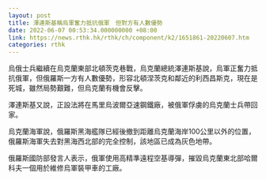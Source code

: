 ```yaml
---
layout: post
title: 澤連斯基稱烏軍奮力抵抗俄軍　但對方有人數優勢
date: 2022-06-07 00:53:34.000000000 +08:00
link: https://news.rthk.hk/rthk/ch/component/k2/1651861-20220607.htm
categories: rthk
---
```


烏俄士兵繼續在烏克蘭東部北頓茨克巷戰，烏克蘭總統澤連斯基說，烏軍正奮力抵抗俄軍，但俄羅斯一方有人數優勢，形容北頓涅茨克和鄰近的利西昌斯克，現在是死城，雖然局勢艱難，但烏克蘭有機會反擊。

澤連斯基又說，正設法將在馬里烏波爾亞速鋼鐵廠，被俄軍俘虜的烏克蘭士兵帶回家。

烏克蘭海軍說，俄羅斯黑海艦隊已經後撤到距離烏克蘭海岸100公里以外的位置，俄羅斯海軍失去對黑海西北部的完全控制，該地區已成為灰色地帶。

俄羅斯國防部發言人表示，俄軍使用高精準遠程空基導彈，摧毀烏克蘭東北部哈爾科夫一個用於維修烏軍裝甲車的工廠。
